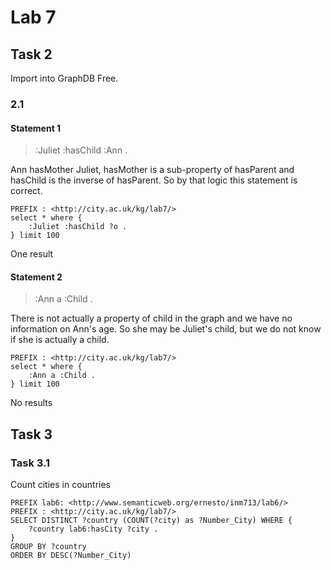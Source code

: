 # Lab 7

## Task 2

Import into GraphDB Free.

### 2.1

#### Statement 1

>:Juliet :hasChild :Ann .

Ann hasMother Juliet, hasMother is a sub-property of hasParent and hasChild is the inverse of hasParent. So by that logic this statement is correct.

```SPARQL
PREFIX : <http://city.ac.uk/kg/lab7/>
select * where { 
    :Juliet :hasChild ?o .
} limit 100
```

One result

#### Statement 2

>:Ann a :Child .

There is not actually a property of child in the graph and we have no information on Ann's age. So she may be Juliet's child, but we do not know if she is actually a child.

```SPARQL
PREFIX : <http://city.ac.uk/kg/lab7/>
select * where { 
    :Ann a :Child .
} limit 100 
```

No results

## Task 3

### Task 3.1

Count cities in countries

```SPARQL
PREFIX lab6: <http://www.semanticweb.org/ernesto/inm713/lab6/>
PREFIX : <http://city.ac.uk/kg/lab7/>
SELECT DISTINCT ?country (COUNT(?city) as ?Number_City) WHERE { 
    ?country lab6:hasCity ?city .
} 
GROUP BY ?country
ORDER BY DESC(?Number_City)
```
